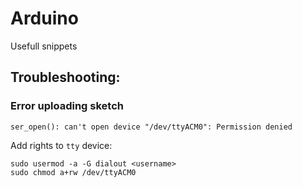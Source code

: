 # Arduino

Usefull snippets

## Troubleshooting:

### Error uploading sketch

```
ser_open(): can't open device "/dev/ttyACM0": Permission denied
```

Add rights to `tty` device:

```
sudo usermod -a -G dialout <username>
sudo chmod a+rw /dev/ttyACM0
```
